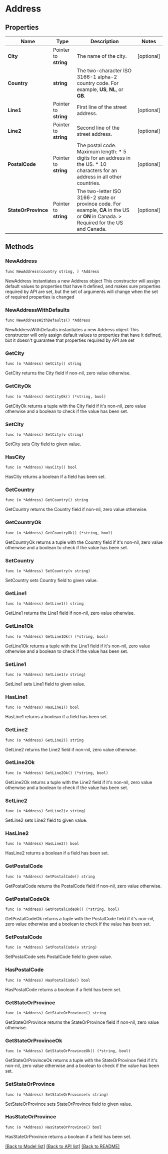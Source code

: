 # Address

## Properties

Name | Type | Description | Notes
------------ | ------------- | ------------- | -------------
**City** | Pointer to **string** | The name of the city. | [optional] 
**Country** | **string** | The two-character ISO 3166-1 alpha-2 country code. For example, **US**, **NL**, or **GB**. | 
**Line1** | Pointer to **string** | First line of the street address. | [optional] 
**Line2** | Pointer to **string** | Second line of the street address. | [optional] 
**PostalCode** | Pointer to **string** | The postal code. Maximum length: * 5 digits for an address in the US. * 10 characters for an address in all other countries. | [optional] 
**StateOrProvince** | Pointer to **string** | The two-letter ISO 3166-2 state or province code. For example, **CA** in the US or **ON** in Canada. &gt; Required for the US and Canada. | [optional] 

## Methods

### NewAddress

`func NewAddress(country string, ) *Address`

NewAddress instantiates a new Address object
This constructor will assign default values to properties that have it defined,
and makes sure properties required by API are set, but the set of arguments
will change when the set of required properties is changed

### NewAddressWithDefaults

`func NewAddressWithDefaults() *Address`

NewAddressWithDefaults instantiates a new Address object
This constructor will only assign default values to properties that have it defined,
but it doesn't guarantee that properties required by API are set

### GetCity

`func (o *Address) GetCity() string`

GetCity returns the City field if non-nil, zero value otherwise.

### GetCityOk

`func (o *Address) GetCityOk() (*string, bool)`

GetCityOk returns a tuple with the City field if it's non-nil, zero value otherwise
and a boolean to check if the value has been set.

### SetCity

`func (o *Address) SetCity(v string)`

SetCity sets City field to given value.

### HasCity

`func (o *Address) HasCity() bool`

HasCity returns a boolean if a field has been set.

### GetCountry

`func (o *Address) GetCountry() string`

GetCountry returns the Country field if non-nil, zero value otherwise.

### GetCountryOk

`func (o *Address) GetCountryOk() (*string, bool)`

GetCountryOk returns a tuple with the Country field if it's non-nil, zero value otherwise
and a boolean to check if the value has been set.

### SetCountry

`func (o *Address) SetCountry(v string)`

SetCountry sets Country field to given value.


### GetLine1

`func (o *Address) GetLine1() string`

GetLine1 returns the Line1 field if non-nil, zero value otherwise.

### GetLine1Ok

`func (o *Address) GetLine1Ok() (*string, bool)`

GetLine1Ok returns a tuple with the Line1 field if it's non-nil, zero value otherwise
and a boolean to check if the value has been set.

### SetLine1

`func (o *Address) SetLine1(v string)`

SetLine1 sets Line1 field to given value.

### HasLine1

`func (o *Address) HasLine1() bool`

HasLine1 returns a boolean if a field has been set.

### GetLine2

`func (o *Address) GetLine2() string`

GetLine2 returns the Line2 field if non-nil, zero value otherwise.

### GetLine2Ok

`func (o *Address) GetLine2Ok() (*string, bool)`

GetLine2Ok returns a tuple with the Line2 field if it's non-nil, zero value otherwise
and a boolean to check if the value has been set.

### SetLine2

`func (o *Address) SetLine2(v string)`

SetLine2 sets Line2 field to given value.

### HasLine2

`func (o *Address) HasLine2() bool`

HasLine2 returns a boolean if a field has been set.

### GetPostalCode

`func (o *Address) GetPostalCode() string`

GetPostalCode returns the PostalCode field if non-nil, zero value otherwise.

### GetPostalCodeOk

`func (o *Address) GetPostalCodeOk() (*string, bool)`

GetPostalCodeOk returns a tuple with the PostalCode field if it's non-nil, zero value otherwise
and a boolean to check if the value has been set.

### SetPostalCode

`func (o *Address) SetPostalCode(v string)`

SetPostalCode sets PostalCode field to given value.

### HasPostalCode

`func (o *Address) HasPostalCode() bool`

HasPostalCode returns a boolean if a field has been set.

### GetStateOrProvince

`func (o *Address) GetStateOrProvince() string`

GetStateOrProvince returns the StateOrProvince field if non-nil, zero value otherwise.

### GetStateOrProvinceOk

`func (o *Address) GetStateOrProvinceOk() (*string, bool)`

GetStateOrProvinceOk returns a tuple with the StateOrProvince field if it's non-nil, zero value otherwise
and a boolean to check if the value has been set.

### SetStateOrProvince

`func (o *Address) SetStateOrProvince(v string)`

SetStateOrProvince sets StateOrProvince field to given value.

### HasStateOrProvince

`func (o *Address) HasStateOrProvince() bool`

HasStateOrProvince returns a boolean if a field has been set.


[[Back to Model list]](../README.md#documentation-for-models) [[Back to API list]](../README.md#documentation-for-api-endpoints) [[Back to README]](../README.md)


